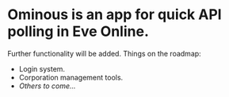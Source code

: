 <h1>Ominous is an app for quick API polling in Eve Online.</h1>
<p>Further functionality will be added. Things on the roadmap: </p>
<ul>
  <li>Login system.</li>
  <li>Corporation management tools.</li>
  <li><i>Others to come...</i></li>
</ul>
